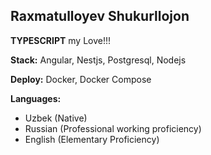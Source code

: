 ## Raxmatulloyev Shukurllojon

**TYPESCRIPT** my Love!!!

**Stack:** Angular, Nestjs, Postgresql, Nodejs

**Deploy:** Docker, Docker Compose

**Languages:**
  - Uzbek (Native)
  - Russian (Professional working proficiency)
  - English (Elementary Proficiency)

